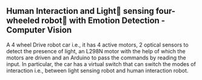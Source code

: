 ## Human Interaction and Light🔦 sensing four-wheeled robot🤖 with Emotion Detection - Computer Vision

A 4 wheel Drive robot car i.e., it has 4 active motors, 2 optical sensors to detect the presence of light, an L298N motor with the help of which the motors are driven and an Arduino to pass the commands by reading the input. In particular, the car has a virtual switch that can switch the modes of interaction i.e., between light sensing robot and human interaction robot.
